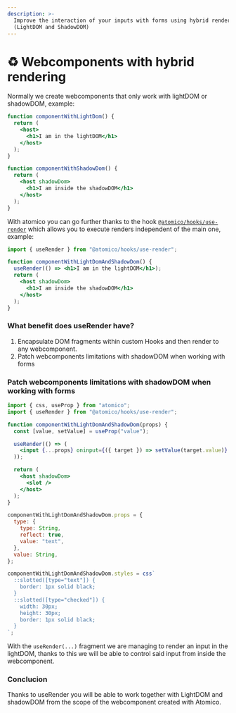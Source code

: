 ```yaml
---
description: >-
  Improve the interaction of your inputs with forms using hybrid rendering
  (LightDOM and ShadowDOM)
---
```


# ♻ Webcomponents with hybrid rendering

Normally we create webcomponents that only work with lightDOM or shadowDOM, example:

```jsx
function componentWithLightDom() {
  return (
    <host>
      <h1>I am in the lightDOM</h1>
    </host>
  );
}

function componentWithShadowDom() {
  return (
    <host shadowDom>
      <h1>I am inside the shadowDOM</h1>
    </host>
  );
}
```

With atomico you can go further thanks to the hook [`@atomico/hooks/use-render`](../../atomico/atomico-hooks/use-render.md) which allows you to execute renders independent of the main one, example:

```jsx
import { useRender } from "@atomico/hooks/use-render";

function componentWithLightDomAndShadowDom() {
  useRender(() => <h1>I am in the lightDOM</h1>);
  return (
    <host shadowDom>
      <h1>I am inside the shadowDOM</h1>
    </host>
  );
}
```

### What benefit does useRender have?

1. Encapsulate DOM fragments within custom Hooks and then render to any webcomponent.
2. Patch webcomponents limitations with shadowDOM when working with forms

### Patch webcomponents limitations with shadowDOM when working with forms

```jsx
import { css, useProp } from "atomico";
import { useRender } from "@atomico/hooks/use-render";

function componentWithLightDomAndShadowDom(props) {
  const [value, setValue] = useProp("value");

  useRender(() => (
    <input {...props} oninput={({ target }) => setValue(target.value)} />
  ));

  return (
    <host shadowDom>
      <slot />
    </host>
  );
}

componentWithLightDomAndShadowDom.props = {
  type: {
    type: String,
    reflect: true,
    value: "text",
  },
  value: String,
};

componentWithLightDomAndShadowDom.styles = css`
  ::slotted([type="text"]) {
    border: 1px solid black;
  }
  ::slotted([type="checked"]) {
    width: 30px;
    height: 30px;
    border: 1px solid black;
  }
`;
```

With the `useRender(...)` fragment we are managing to render an input in the lightDOM, thanks to this we will be able to control said input from inside the webcomponent.

### Conclucion

Thanks to useRender you will be able to work together with LightDOM and shadowDOM from the scope of the webcomponent created with Atomico.

